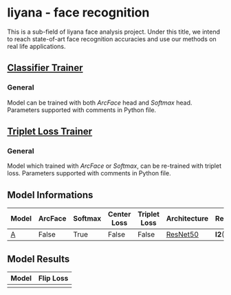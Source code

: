 # liyana - face recognition

This is a sub-field of liyana face analysis project. Under this title, we intend to reach state-of-art face recognition accuracies and use our methods on real life applications.



## [Classifier Trainer](train_classifier.py)

### General

Model can be trained with both _ArcFace_ head and _Softmax_ head. Parameters supported with comments in Python file. 



## [Triplet Loss Trainer](train_triplet.py)

### General

Model which trained with _ArcFace_ or _Softmax_, can be re-trained with triplet loss. Parameters supported with comments in Python file. 





## Model Informations



| Model                                                        | ArcFace | Softmax | Center Loss | Triplet Loss | Architecture                                      | Regularization | LR   |
| ------------------------------------------------------------ | ------- | ------- | ----------- | ------------ | ------------------------------------------------- | -------------- | ---- |
| [A](https://drive.google.com/open?id=1yU4upF0_-0aSKd9J3-EBW4vw16B5N32y) | False   | True    | False       | False        | [ResNet50](https://keras.io/applications/#resnet) | **l2**(5e-4)   |      |





## Model Results

| Model | Flip Loss |
| ----- | --------- |
|       |           |

